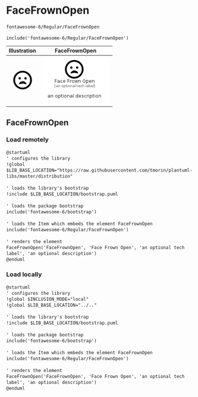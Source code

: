 # FaceFrownOpen


```text
fontawesome-6/Regular/FaceFrownOpen
```

```text
include('fontawesome-6/Regular/FaceFrownOpen')
```



| Illustration | FaceFrownOpen |
| :---: | :---: |
| ![illustration for Illustration](../../fontawesome-6/Regular/FaceFrownOpen.png) | ![illustration for FaceFrownOpen](../../fontawesome-6/Regular/FaceFrownOpen.Local.png) |




## FaceFrownOpen

### Load remotely
```plantuml
@startuml
' configures the library
!global $LIB_BASE_LOCATION="https://raw.githubusercontent.com/tmorin/plantuml-libs/master/distribution"

' loads the library's bootstrap
!include $LIB_BASE_LOCATION/bootstrap.puml

' loads the package bootstrap
include('fontawesome-6/bootstrap')

' loads the Item which embeds the element FaceFrownOpen
include('fontawesome-6/Regular/FaceFrownOpen')

' renders the element
FaceFrownOpen('FaceFrownOpen', 'Face Frown Open', 'an optional tech label', 'an optional description')
@enduml
```

### Load locally
```plantuml
@startuml
' configures the library
!global $INCLUSION_MODE="local"
!global $LIB_BASE_LOCATION="../.."

' loads the library's bootstrap
!include $LIB_BASE_LOCATION/bootstrap.puml

' loads the package bootstrap
include('fontawesome-6/bootstrap')

' loads the Item which embeds the element FaceFrownOpen
include('fontawesome-6/Regular/FaceFrownOpen')

' renders the element
FaceFrownOpen('FaceFrownOpen', 'Face Frown Open', 'an optional tech label', 'an optional description')
@enduml
```

